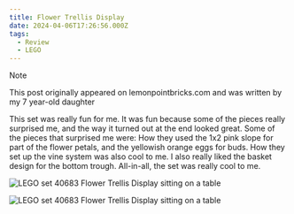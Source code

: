 ```yaml
---
title: Flower Trellis Display
date: 2024-04-06T17:26:56.000Z
tags:
  - Review
  - LEGO
---
```


> [!NOTE]
> This post originally appeared on lemonpointbricks.com and was written by my 7 year-old daughter

This set was really fun for me. It was fun because some of the pieces really surprised me, and the way it turned out at the end looked great. Some of the pieces that surprised me were: How they used the 1x2 pink slope for part of the flower petals, and the yellowish orange eggs for buds. How they set up the vine system was also cool to me. I also really liked the basket design for the bottom trough. All-in-all, the set  was really cool to me.

![LEGO set 40683 Flower Trellis Display sitting on a table](/media/IMG_7989-1.jpeg)

![LEGO set 40683 Flower Trellis Display sitting on a table](/media/IMG_7990.jpeg "It includes a hook so we can hang it on the wall!")
